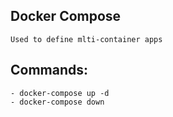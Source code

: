 ## Docker Compose
    Used to define mlti-container apps
    
## Commands:

    - docker-compose up -d 
    - docker-compose down
